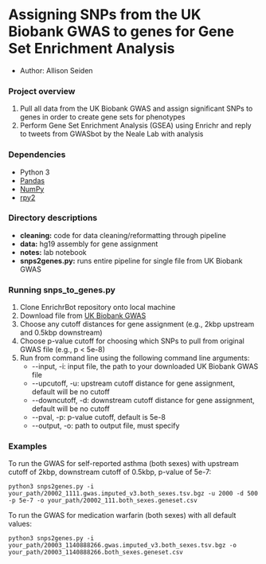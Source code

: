 # Assigning SNPs from the UK Biobank GWAS to genes for Gene Set Enrichment Analysis

- Author: Allison Seiden


### Project overview

1. Pull all data from the UK Biobank GWAS and assign significant SNPs to genes in order to create gene sets for phenotypes
2. Perform Gene Set Enrichment Analysis (GSEA) using Enrichr and reply to tweets from GWASbot by the Neale Lab with analysis


### Dependencies
- Python 3
- [Pandas](https://pandas.pydata.org)
- [NumPy](https://numpy.org)
- [rpy2](https://rpy2.readthedocs.io/en/version_2.8.x/)


### Directory descriptions

- **cleaning:** code for data cleaning/reformatting through pipeline
- **data:** hg19 assembly for gene assignment
- **notes:** lab notebook
- **snps2genes.py:** runs entire pipeline for single file from UK Biobank GWAS


### Running snps_to_genes.py

1. Clone EnrichrBot repository onto local machine
2. Download file from [UK Biobank GWAS](https://docs.google.com/spreadsheets/d/1kvPoupSzsSFBNSztMzl04xMoSC3Kcx3CrjVf4yBmESU/edit?usp=sharing)
3. Choose any cutoff distances for gene assignment (e.g., 2kbp upstream and 0.5kbp downstream)
4. Choose p-value cutoff for choosing which SNPs to pull from original GWAS file (e.g., p < 5e-8)
5. Run from command line using the following command line arguments:
    - --input, -i: input file, the path to your downloaded UK Biobank GWAS file
    - --upcutoff, -u: upstream cutoff distance for gene assignment, default will be no cutoff
    - --downcutoff, -d: downstream cutoff distance for gene assignment, default will be no cutoff
    - --pval, -p: p-value cutoff, default is 5e-8
    - --output, -o: path to output file, must specify

### Examples
To run the GWAS for self-reported asthma (both sexes) with upstream cutoff of 2kbp, downstream cutoff of 0.5kbp, p-value of 5e-7:
```shell
python3 snps2genes.py -i your_path/20002_1111.gwas.imputed_v3.both_sexes.tsv.bgz -u 2000 -d 500 -p 5e-7 -o your_path/20002_111.both_sexes.geneset.csv
```

To run the GWAS for medication warfarin (both sexes) with all default values:
```shell
python3 snps2genes.py -i your_path/20003_1140888266.gwas.imputed_v3.both_sexes.tsv.bgz -o your_path/20003_1140888266.both_sexes.geneset.csv
```

